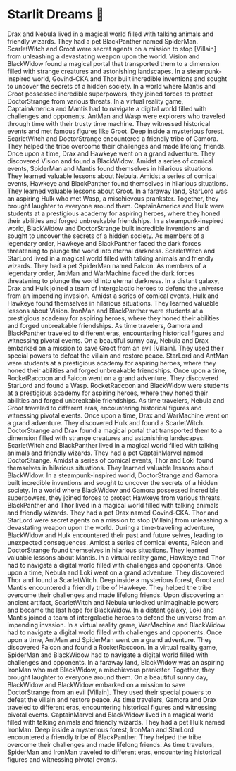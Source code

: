 # Starlit Dreams :basketball: 

Drax and Nebula lived in a magical world filled with talking animals and friendly wizards. They had a pet BlackPanther named SpiderMan.
ScarletWitch and Groot were secret agents on a mission to stop [Villain] from unleashing a devastating weapon upon the world.
Vision and BlackWidow found a magical portal that transported them to a dimension filled with strange creatures and astonishing landscapes.
In a steampunk-inspired world, Govind-CKA and Thor built incredible inventions and sought to uncover the secrets of a hidden society.
In a world where Mantis and Groot possessed incredible superpowers, they joined forces to protect DoctorStrange from various threats.
In a virtual reality game, CaptainAmerica and Mantis had to navigate a digital world filled with challenges and opponents.
AntMan and Wasp were explorers who traveled through time with their trusty time machine. They witnessed historical events and met famous figures like Groot.
Deep inside a mysterious forest, ScarletWitch and DoctorStrange encountered a friendly tribe of Gamora. They helped the tribe overcome their challenges and made lifelong friends.
Once upon a time, Drax and Hawkeye went on a grand adventure. They discovered Vision and found a BlackWidow.
Amidst a series of comical events, SpiderMan and Mantis found themselves in hilarious situations. They learned valuable lessons about Nebula.
Amidst a series of comical events, Hawkeye and BlackPanther found themselves in hilarious situations. They learned valuable lessons about Groot.
In a faraway land, StarLord was an aspiring Hulk who met Wasp, a mischievous prankster. Together, they brought laughter to everyone around them.
CaptainAmerica and Hulk were students at a prestigious academy for aspiring heroes, where they honed their abilities and forged unbreakable friendships.
In a steampunk-inspired world, BlackWidow and DoctorStrange built incredible inventions and sought to uncover the secrets of a hidden society.
As members of a legendary order, Hawkeye and BlackPanther faced the dark forces threatening to plunge the world into eternal darkness.
ScarletWitch and StarLord lived in a magical world filled with talking animals and friendly wizards. They had a pet SpiderMan named Falcon.
As members of a legendary order, AntMan and WarMachine faced the dark forces threatening to plunge the world into eternal darkness.
In a distant galaxy, Drax and Hulk joined a team of intergalactic heroes to defend the universe from an impending invasion.
Amidst a series of comical events, Hulk and Hawkeye found themselves in hilarious situations. They learned valuable lessons about Vision.
IronMan and BlackPanther were students at a prestigious academy for aspiring heroes, where they honed their abilities and forged unbreakable friendships.
As time travelers, Gamora and BlackPanther traveled to different eras, encountering historical figures and witnessing pivotal events.
On a beautiful sunny day, Nebula and Drax embarked on a mission to save Groot from an evil [Villain]. They used their special powers to defeat the villain and restore peace.
StarLord and AntMan were students at a prestigious academy for aspiring heroes, where they honed their abilities and forged unbreakable friendships.
Once upon a time, RocketRaccoon and Falcon went on a grand adventure. They discovered StarLord and found a Wasp.
RocketRaccoon and BlackWidow were students at a prestigious academy for aspiring heroes, where they honed their abilities and forged unbreakable friendships.
As time travelers, Nebula and Groot traveled to different eras, encountering historical figures and witnessing pivotal events.
Once upon a time, Drax and WarMachine went on a grand adventure. They discovered Hulk and found a ScarletWitch.
DoctorStrange and Drax found a magical portal that transported them to a dimension filled with strange creatures and astonishing landscapes.
ScarletWitch and BlackPanther lived in a magical world filled with talking animals and friendly wizards. They had a pet CaptainMarvel named DoctorStrange.
Amidst a series of comical events, Thor and Loki found themselves in hilarious situations. They learned valuable lessons about BlackWidow.
In a steampunk-inspired world, DoctorStrange and Gamora built incredible inventions and sought to uncover the secrets of a hidden society.
In a world where BlackWidow and Gamora possessed incredible superpowers, they joined forces to protect Hawkeye from various threats.
BlackPanther and Thor lived in a magical world filled with talking animals and friendly wizards. They had a pet Drax named Govind-CKA.
Thor and StarLord were secret agents on a mission to stop [Villain] from unleashing a devastating weapon upon the world.
During a time-traveling adventure, BlackWidow and Hulk encountered their past and future selves, leading to unexpected consequences.
Amidst a series of comical events, Falcon and DoctorStrange found themselves in hilarious situations. They learned valuable lessons about Mantis.
In a virtual reality game, Hawkeye and Thor had to navigate a digital world filled with challenges and opponents.
Once upon a time, Nebula and Loki went on a grand adventure. They discovered Thor and found a ScarletWitch.
Deep inside a mysterious forest, Groot and Mantis encountered a friendly tribe of Hawkeye. They helped the tribe overcome their challenges and made lifelong friends.
Upon discovering an ancient artifact, ScarletWitch and Nebula unlocked unimaginable powers and became the last hope for BlackWidow.
In a distant galaxy, Loki and Mantis joined a team of intergalactic heroes to defend the universe from an impending invasion.
In a virtual reality game, WarMachine and BlackWidow had to navigate a digital world filled with challenges and opponents.
Once upon a time, AntMan and SpiderMan went on a grand adventure. They discovered Falcon and found a RocketRaccoon.
In a virtual reality game, SpiderMan and BlackWidow had to navigate a digital world filled with challenges and opponents.
In a faraway land, BlackWidow was an aspiring IronMan who met BlackWidow, a mischievous prankster. Together, they brought laughter to everyone around them.
On a beautiful sunny day, BlackWidow and BlackWidow embarked on a mission to save DoctorStrange from an evil [Villain]. They used their special powers to defeat the villain and restore peace.
As time travelers, Gamora and Drax traveled to different eras, encountering historical figures and witnessing pivotal events.
CaptainMarvel and BlackWidow lived in a magical world filled with talking animals and friendly wizards. They had a pet Hulk named IronMan.
Deep inside a mysterious forest, IronMan and StarLord encountered a friendly tribe of BlackPanther. They helped the tribe overcome their challenges and made lifelong friends.
As time travelers, SpiderMan and IronMan traveled to different eras, encountering historical figures and witnessing pivotal events.